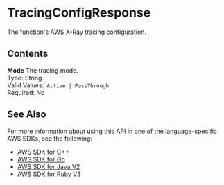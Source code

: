 # TracingConfigResponse<a name="API_TracingConfigResponse"></a>

The function's AWS X\-Ray tracing configuration\.

## Contents<a name="API_TracingConfigResponse_Contents"></a>

 **Mode**   <a name="SSS-Type-TracingConfigResponse-Mode"></a>
The tracing mode\.  
Type: String  
Valid Values:` Active | PassThrough`   
Required: No

## See Also<a name="API_TracingConfigResponse_SeeAlso"></a>

For more information about using this API in one of the language\-specific AWS SDKs, see the following:
+  [ AWS SDK for C\+\+](https://docs.aws.amazon.com/goto/SdkForCpp/lambda-2015-03-31/TracingConfigResponse) 
+  [ AWS SDK for Go](https://docs.aws.amazon.com/goto/SdkForGoV1/lambda-2015-03-31/TracingConfigResponse) 
+  [ AWS SDK for Java V2](https://docs.aws.amazon.com/goto/SdkForJavaV2/lambda-2015-03-31/TracingConfigResponse) 
+  [ AWS SDK for Ruby V3](https://docs.aws.amazon.com/goto/SdkForRubyV3/lambda-2015-03-31/TracingConfigResponse) 